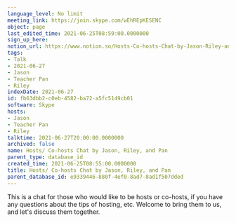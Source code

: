 ```yaml
---
language_level: No limit
meeting_link: https://join.skype.com/wEhREpKESENC
object: page
last_edited_time: 2021-06-25T08:59:00.0000000
sign_up_here: 
notion_url: https://www.notion.so/Hosts-Co-hosts-Chat-by-Jason-Riley-and-Pan-fb63dbb2c0eb4582ba72a5fc5149cb01
tags:
- Talk
- 2021-06-27
- Jason
- Teacher Pan
- Riley
indexDate: 2021-06-27
id: fb63dbb2-c0eb-4582-ba72-a5fc5149cb01
software: Skype
hosts:
- Jason
- Teacher Pan
- Riley
talktime: 2021-06-27T20:00:00.0000000
archived: false
name: Hosts/ Co-hosts Chat by Jason, Riley, and Pan
parent_type: database_id
created_time: 2021-06-25T08:55:00.0000000
title: Hosts/ Co-hosts Chat by Jason, Riley, and Pan
parent_database_id: e9339446-880f-4ef0-8ad7-8ad1f507dded
---
```


This is a chat for those who would like to be hosts or co-hosts, if you have any questions about the tips of hosting, etc. Welcome to bring them to us, and let's discuss them together.

